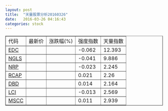 ```yaml
---
layout: post
title:  "天量股票分析20160326"
date:   2016-03-26 04:16:43
categories: stock
---
```

<script type="text/javascript">
var stockList = []
stockList.push('gb_edc');
stockList.push('gb_ngls');
stockList.push('gb_nrp');
stockList.push('gb_rcap');
stockList.push('gb_dbd');
stockList.push('gb_lci');
stockList.push('gb_mscc');
</script>

<table border="1">
 <tr>
  <td>代码</td>
  <td>最新价</td>
  <td>涨跌幅(%)</td>
 <td>强度指数</td>
 <td>天量指数</td>
</tr>
  <tr id="edc"><td><a href="http://stock.finance.sina.com.cn/usstock/quotes/EDC.html" target="_blank">EDC</a></td><td></td><td></td><td>-0.062</td><td>12.393</td></tr>
  <tr id="ngls"><td><a href="http://stock.finance.sina.com.cn/usstock/quotes/NGLS.html" target="_blank">NGLS</a></td><td></td><td></td><td>-0.041</td><td>9.886</td></tr>
  <tr id="nrp"><td><a href="http://stock.finance.sina.com.cn/usstock/quotes/NRP.html" target="_blank">NRP</a></td><td></td><td></td><td>-0.023</td><td>2.245</td></tr>
  <tr id="rcap"><td><a href="http://stock.finance.sina.com.cn/usstock/quotes/RCAP.html" target="_blank">RCAP</a></td><td></td><td></td><td>0.021</td><td>2.26</td></tr>
  <tr id="dbd"><td><a href="http://stock.finance.sina.com.cn/usstock/quotes/DBD.html" target="_blank">DBD</a></td><td></td><td></td><td>0.014</td><td>2.164</td></tr>
  <tr id="lci"><td><a href="http://stock.finance.sina.com.cn/usstock/quotes/LCI.html" target="_blank">LCI</a></td><td></td><td></td><td>-0.013</td><td>2.569</td></tr>
  <tr id="mscc"><td><a href="http://stock.finance.sina.com.cn/usstock/quotes/MSCC.html" target="_blank">MSCC</a></td><td></td><td></td><td>0.011</td><td>2.939</td></tr>
</table>
